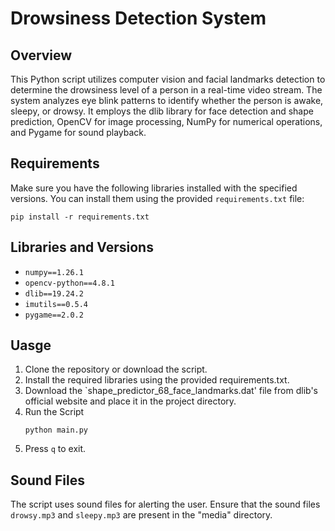# Drowsiness Detection System

## Overview

This Python script utilizes computer vision and facial landmarks detection to determine the drowsiness level of a person in a real-time video stream. The system analyzes eye blink patterns to identify whether the person is awake, sleepy, or drowsy. It employs the dlib library for face detection and shape prediction, OpenCV for image processing, NumPy for numerical operations, and Pygame for sound playback.

## Requirements

Make sure you have the following libraries installed with the specified versions. You can install them using the provided `requirements.txt` file:

```
pip install -r requirements.txt
```
## Libraries and Versions
* `numpy==1.26.1`
* `opencv-python==4.8.1`
* `dlib==19.24.2`
* `imutils==0.5.4`
* `pygame==2.0.2`
## Uasge
1. Clone the repository or download the script.
2. Install the required libraries using the provided requirements.txt.
3. Download the `shape_predictor_68_face_landmarks.dat' file from dlib's official website and place it in the project directory.
4. Run the Script
   ```
   python main.py
   
   ```
5. Press `q` to exit.
## Sound Files
The script uses sound files for alerting the user. Ensure that the sound files `drowsy.mp3` and `sleepy.mp3` are present in the "media" directory.
